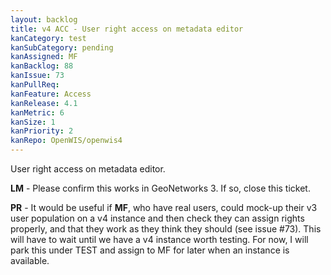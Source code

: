 ```yaml
---
layout: backlog
title: v4 ACC - User right access on metadata editor
kanCategory: test
kanSubCategory: pending
kanAssigned: MF
kanBacklog: 88
kanIssue: 73
kanPullReq:
kanFeature: Access
kanRelease: 4.1
kanMetric: 6
kanSize: 1
kanPriority: 2
kanRepo: OpenWIS/openwis4
---
```

User right access on metadata editor.

**LM** - Please confirm this works in GeoNetworks 3.  If so, close this ticket.

**PR** - It would be useful if **MF**, who have real users, could mock-up their v3 user population on a v4 instance and then check they can assign rights properly, and that they work as they think they should (see issue #73).  This will have to wait until we have a v4 instance worth testing.  For now, I will park this under TEST and assign to MF for later when an instance is available.
